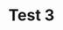 ---
title: Test 3
description: Test 3 Description
meta:
  - name: title
    content: Test 3 Hmm
  - name: description
    content: Test 3 Hmm Description
lang: en-US
---
